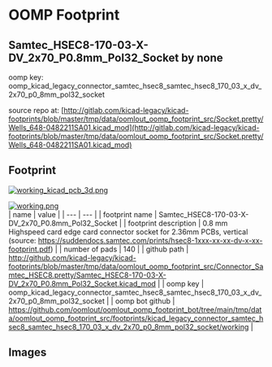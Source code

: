 # OOMP Footprint  
## Samtec_HSEC8-170-03-X-DV_2x70_P0.8mm_Pol32_Socket  by none  
  
oomp key: oomp_kicad_legacy_connector_samtec_hsec8_samtec_hsec8_170_03_x_dv_2x70_p0_8mm_pol32_socket  
  
source repo at: [http://gitlab.com/kicad-legacy/kicad-footprints/blob/master/tmp/data/oomlout_oomp_footprint_src/Socket.pretty/Wells_648-0482211SA01.kicad_mod](http://gitlab.com/kicad-legacy/kicad-footprints/blob/master/tmp/data/oomlout_oomp_footprint_src/Socket.pretty/Wells_648-0482211SA01.kicad_mod)  
## Footprint  
  
[![working_kicad_pcb_3d.png](working_kicad_pcb_3d_600.png)](working_kicad_pcb_3d.png)  
  
[![working.png](working_600.png)](working.png)  
| name | value | 
| --- | --- | 
| footprint name | Samtec_HSEC8-170-03-X-DV_2x70_P0.8mm_Pol32_Socket | 
| footprint description | 0.8 mm Highspeed card edge card connector socket for 2.36mm PCBs, vertical (source: https://suddendocs.samtec.com/prints/hsec8-1xxx-xx-xx-dv-x-xx-footprint.pdf) | 
| number of pads | 140 | 
| github path | http://github.com/kicad-legacy/kicad-footprints/blob/master/tmp/data/oomlout_oomp_footprint_src/Connector_Samtec_HSEC8.pretty/Samtec_HSEC8-170-03-X-DV_2x70_P0.8mm_Pol32_Socket.kicad_mod | 
| oomp key | oomp_kicad_legacy_connector_samtec_hsec8_samtec_hsec8_170_03_x_dv_2x70_p0_8mm_pol32_socket | 
| oomp bot github | https://github.com/oomlout/oomlout_oomp_footprint_bot/tree/main/tmp/data/oomlout_oomp_footprint_src/footprints/kicad_legacy_connector_samtec_hsec8_samtec_hsec8_170_03_x_dv_2x70_p0_8mm_pol32_socket/working | 
## Images  
